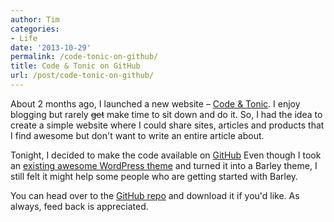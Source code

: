 ```yaml
---
author: Tim
categories:
- Life
date: '2013-10-29'
permalink: /code-tonic-on-github/
title: Code & Tonic on GitHub
url: /post/code-tonic-on-github/
---
```


About 2 months ago, I launched a new website &#8211; <a href="http://codeandtonic.com/" target="_blank">Code & Tonic</a>. I enjoy blogging but rarely <del>get</del> make time to sit down and do it. So, I had the idea to create a simple website where I could share sites, articles and products that I find awesome but don't want to write an entire article about.

Tonight, I decided to make the code available on <a href="https://github.com/twhitacre/code-and-tonic" target="_blank">GitHub</a> Even though I took an <a href="http://wordpress.org/themes/required" target="_blank">existing awesome WordPress theme</a> and turned it into a Barley theme, I still felt it might help some people who are getting started with Barley.

You can head over to the <a href="https://github.com/twhitacre/code-and-tonic" target="_blank">GitHub repo</a> and download it if you'd like. As always, feed back is appreciated.
 